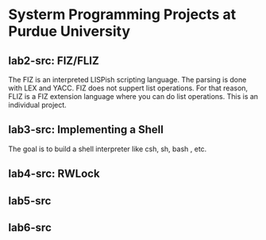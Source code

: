 # Systerm Programming Projects at Purdue University

## lab2-src: FIZ/FLIZ
The FIZ is an interpreted LISPish scripting language. The parsing is done with LEX and YACC. FIZ does not suppert list operations. For that reason, FLIZ is a FIZ extension language where you can do list operations. This is an individual project.

## lab3-src: Implementing a Shell
The goal is to build a shell interpreter like csh, sh, bash , etc.

## lab4-src: RWLock

## lab5-src

## lab6-src